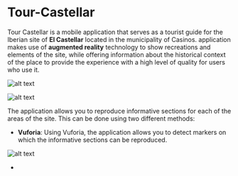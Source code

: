 # Tour-Castellar
Tour Castellar is a mobile application that serves as a tourist
guide for the Iberian site of **El Castellar** located in the municipality of
Casinos. application makes use of **augmented reality** technology to show 
recreations and elements of the site, while offering information about the 
historical context of the place to provide the experience with a high level 
of quality for users who use it.

![alt text](https://github.com/VicenteMurguiSanchis/Tour-Castellar/blob/main/Assets/CarpetaImagenes/Imagen2.jpg)

![alt text](https://github.com/VicenteMurguiSanchis/Tour-Castellar/blob/main/Assets/CarpetaImagenes/Imagen1.png)

The application allows you to reproduce informative sections for each of the areas of the site. This can be done using two different methods:

* **Vuforia**: Using Vuforia, the application allows you to detect markers on which the informative sections can be reproduced.


![alt text](https://github.com/VicenteMurguiSanchis/Tour-Castellar/blob/main/Assets/CarpetaImagenes/Imagen5.gif)

* 
